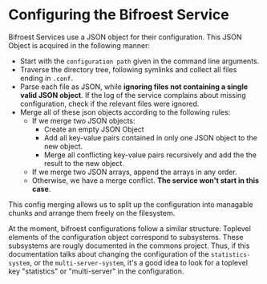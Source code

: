 
# Configuring the Bifroest Service

Bifroest Services use a JSON object for their configuration. This
JSON Object is acquired in the following manner:

 - Start with the `configuration path` given in the command line arguments.
 - Traverse the directory tree, following symlinks and collect all files
   ending in `.conf`.
 - Parse each file as JSON, while **ignoring files not containing a single
   valid JSON object**. If the log of the service complains about missing
   configuration, check if the relevant files were ignored.
 - Merge all of these json objects according to the following rules:
     - If we merge two JSON objects:
        - Create an empty JSON Object
        - Add all key-value pairs contained in only one JSON object to
          the new object.
        - Merge all conflicting key-value pairs recursively and add the
          the result to the new object.
     - If we merge two JSON arrays, append the arrays in any order.
     - Otherwise, we have a merge conflict. **The service won't start in this
       case**.

This config merging allows us to split up the configuration into managable 
chunks and arrange them freely on the filesystem.

At the moment, bifroest configurations follow a similar structure: Toplevel 
elements of the configuration object correspond to subsystems. These subsystems
are rougly documented in the commons project. Thus, if this documentation talks
about changing the configuration of the `statistics-system`, or the 
`multi-server-system`, it's a good idea to look for a toplevel key "statistics" or
"multi-server" in the configuration.
